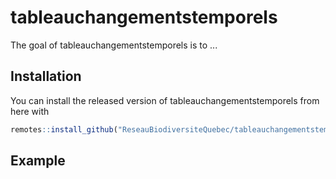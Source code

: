 
# tableauchangementstemporels

<!-- badges: start -->
<!-- badges: end -->

The goal of tableauchangementstemporels is to ...

## Installation

You can install the released version of tableauchangementstemporels from here with

``` r
remotes::install_github("ReseauBiodiversiteQuebec/tableauchangementstemporels")
```

## Example
